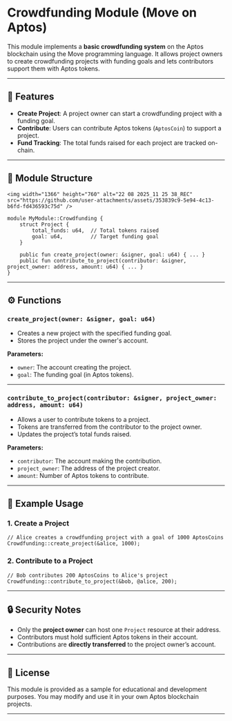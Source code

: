 
# Crowdfunding Module (Move on Aptos)

This module implements a **basic crowdfunding system** on the Aptos blockchain using the Move programming language.
It allows project owners to create crowdfunding projects with funding goals and lets contributors support them with Aptos tokens.

---

## 📌 Features

* **Create Project**: A project owner can start a crowdfunding project with a funding goal.
* **Contribute**: Users can contribute Aptos tokens (`AptosCoin`) to support a project.
* **Fund Tracking**: The total funds raised for each project are tracked on-chain.

---

## 📂 Module Structure

```move
<img width="1366" height="760" alt="22 08 2025_11 25 38_REC" src="https://github.com/user-attachments/assets/353839c9-5e94-4c13-b6fd-fd436593c75d" />

module MyModule::Crowdfunding {
    struct Project {
        total_funds: u64,  // Total tokens raised
        goal: u64,         // Target funding goal
    }

    public fun create_project(owner: &signer, goal: u64) { ... }
    public fun contribute_to_project(contributor: &signer, project_owner: address, amount: u64) { ... }
}
```

---

## ⚙️ Functions

### `create_project(owner: &signer, goal: u64)`

* Creates a new project with the specified funding goal.
* Stores the project under the owner's account.

**Parameters:**

* `owner`: The account creating the project.
* `goal`: The funding goal (in Aptos tokens).

---

### `contribute_to_project(contributor: &signer, project_owner: address, amount: u64)`

* Allows a user to contribute tokens to a project.
* Tokens are transferred from the contributor to the project owner.
* Updates the project’s total funds raised.

**Parameters:**

* `contributor`: The account making the contribution.
* `project_owner`: The address of the project creator.
* `amount`: Number of Aptos tokens to contribute.

---

## 🚀 Example Usage

### 1. Create a Project

```move
// Alice creates a crowdfunding project with a goal of 1000 AptosCoins
Crowdfunding::create_project(&alice, 1000);
```

### 2. Contribute to a Project

```move
// Bob contributes 200 AptosCoins to Alice's project
Crowdfunding::contribute_to_project(&bob, @alice, 200);
```

---

## 🔒 Security Notes

* Only the **project owner** can host one `Project` resource at their address.
* Contributors must hold sufficient Aptos tokens in their account.
* Contributions are **directly transferred** to the project owner’s account.

---

## 📜 License

This module is provided as a sample for educational and development purposes.
You may modify and use it in your own Aptos blockchain projects.

---

